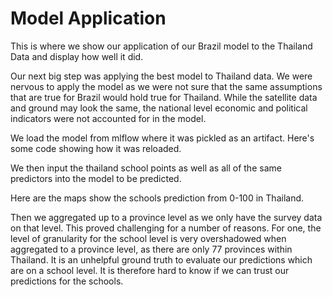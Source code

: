 # Model Application

This is where we show our application of our Brazil model to the Thailand Data and display how well it did.

Our next big step was applying the best model to Thailand data. We were nervous to apply the model as we were not sure that the same assumptions that are true for Brazil would hold true for Thailand. While the satellite data and ground may look the same, the national level economic and political indicators were not accounted for in the model.

We load the model from mlflow where it was pickled as an artifact. Here's some code showing how it was reloaded.

We then input the thailand school points as well as all of the same predictors into the model to be predicted. 

Here are the maps show the schools prediction from 0-100 in Thailand.

Then we aggregated up to a province level as we only have the survey data on that level. This proved challenging for a number of reasons. For one, the level of granularity for the school level is very overshadowed when aggregated to a province level, as there are only 77 provinces within Thailand. It is an unhelpful ground truth to evaluate our predictions which are on a school level. It is therefore hard to know if we can trust our predictions for the schools. 